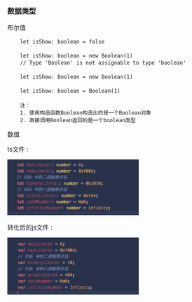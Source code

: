 
###  数据类型



布尔值
```
    let isShow: boolean = false

    let isShow: boolean = new Boolean(1) 
    // Type 'Boolean' is not assignable to type 'boolean' 

    let isShow: Boolean = new Boolean(1)

    let isShow: boolean = Boolean(1)

    注： 
    1. 使用构造函数Boolean构造出的是一个Boolean对象
    2. 直接调用Boolean返回的是一个boolean类型

```

数值


 ts文件 :

 <img src="https://github.com/zypyezi/typescript/blob/master/images/number-before.png" width="300"/>

 转化后的js文件 :

 <img src="https://github.com/zypyezi/typescript/blob/master/images/number-after.png" width="300"/>
 
    
